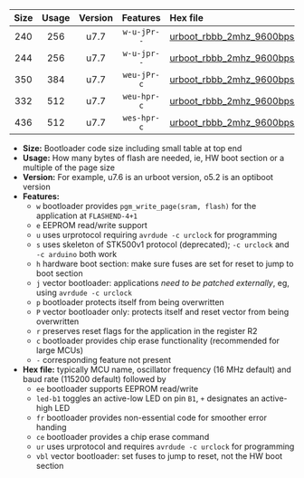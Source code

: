 |Size|Usage|Version|Features|Hex file|
|:-:|:-:|:-:|:-:|:--|
|240|256|u7.7|`w-u-jPr--`|[urboot_rbbb_2mhz_9600bps_led+b5_ur_vbl.hex](https://raw.githubusercontent.com/stefanrueger/urboot.hex/main/boards/rbbb/fcpu_2mhz/9600_bps/urboot_rbbb_2mhz_9600bps_led+b5_ur_vbl.hex)|
|244|256|u7.7|`w-u-jpr--`|[urboot_rbbb_2mhz_9600bps_led+b5_fr_ur_vbl.hex](https://raw.githubusercontent.com/stefanrueger/urboot.hex/main/boards/rbbb/fcpu_2mhz/9600_bps/urboot_rbbb_2mhz_9600bps_led+b5_fr_ur_vbl.hex)|
|350|384|u7.7|`weu-jPr-c`|[urboot_rbbb_2mhz_9600bps_ee_led+b5_fr_ce_ur_vbl.hex](https://raw.githubusercontent.com/stefanrueger/urboot.hex/main/boards/rbbb/fcpu_2mhz/9600_bps/urboot_rbbb_2mhz_9600bps_ee_led+b5_fr_ce_ur_vbl.hex)|
|332|512|u7.7|`weu-hpr-c`|[urboot_rbbb_2mhz_9600bps_ee_led+b5_fr_ce_ur.hex](https://raw.githubusercontent.com/stefanrueger/urboot.hex/main/boards/rbbb/fcpu_2mhz/9600_bps/urboot_rbbb_2mhz_9600bps_ee_led+b5_fr_ce_ur.hex)|
|436|512|u7.7|`wes-hpr-c`|[urboot_rbbb_2mhz_9600bps_ee_led+b5_fr_ce.hex](https://raw.githubusercontent.com/stefanrueger/urboot.hex/main/boards/rbbb/fcpu_2mhz/9600_bps/urboot_rbbb_2mhz_9600bps_ee_led+b5_fr_ce.hex)|

- **Size:** Bootloader code size including small table at top end
- **Usage:** How many bytes of flash are needed, ie, HW boot section or a multiple of the page size
- **Version:** For example, u7.6 is an urboot version, o5.2 is an optiboot version
- **Features:**
  + `w` bootloader provides `pgm_write_page(sram, flash)` for the application at `FLASHEND-4+1`
  + `e` EEPROM read/write support
  + `u` uses urprotocol requiring `avrdude -c urclock` for programming
  + `s` uses skeleton of STK500v1 protocol (deprecated); `-c urclock` and `-c arduino` both work
  + `h` hardware boot section: make sure fuses are set for reset to jump to boot section
  + `j` vector bootloader: applications *need to be patched externally*, eg, using `avrdude -c urclock`
  + `p` bootloader protects itself from being overwritten
  + `P` vector bootloader only: protects itself and reset vector from being overwritten
  + `r` preserves reset flags for the application in the register R2
  + `c` bootloader provides chip erase functionality (recommended for large MCUs)
  + `-` corresponding feature not present
- **Hex file:** typically MCU name, oscillator frequency (16 MHz default) and baud rate (115200 default) followed by
  + `ee` bootloader supports EEPROM read/write
  + `led-b1` toggles an active-low LED on pin `B1`, `+` designates an active-high LED
  + `fr` bootloader provides non-essential code for smoother error handing
  + `ce` bootloader provides a chip erase command
  + `ur` uses urprotocol and requires `avrdude -c urclock` for programming
  + `vbl` vector bootloader: set fuses to jump to reset, not the HW boot section
